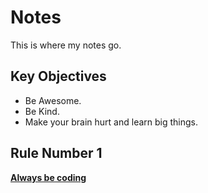 # Notes
This is where my notes go.
## Key Objectives
- Be Awesome.
- Be Kind.
- Make your brain hurt and learn big things.

## Rule Number 1
**<a href="www.sekol.ninja">Always be coding</a>**
